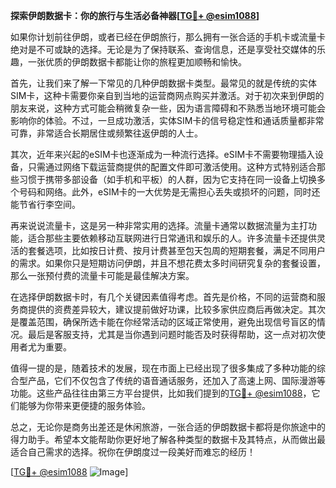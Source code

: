 **探索伊朗数据卡：你的旅行与生活必备神器[[TG💪+ @esim1088](https://t.me/s/esim1088)]**

如果你计划前往伊朗，或者已经在伊朗旅行，那么拥有一张合适的手机卡或流量卡绝对是不可或缺的选择。无论是为了保持联系、查询信息，还是享受社交媒体的乐趣，一张优质的伊朗数据卡都能让你的旅程更加顺畅和愉快。

首先，让我们来了解一下常见的几种伊朗数据卡类型。最常见的就是传统的实体SIM卡，这种卡需要你亲自到当地的运营商网点购买并激活。对于初次来到伊朗的朋友来说，这种方式可能会稍微复杂一些，因为语言障碍和不熟悉当地环境可能会影响你的体验。不过，一旦成功激活，实体SIM卡的信号稳定性和通话质量都非常可靠，非常适合长期居住或频繁往返伊朗的人士。

其次，近年来兴起的eSIM卡也逐渐成为一种流行选择。eSIM卡不需要物理插入设备，只需通过网络下载运营商提供的配置文件即可激活使用。这种方式特别适合那些习惯于携带多部设备（如手机和平板）的人群，因为它支持在同一设备上切换多个号码和网络。此外，eSIM卡的一大优势是无需担心丢失或损坏的问题，同时还能节省行李空间。

再来说说流量卡，这是另一种非常实用的选择。流量卡通常以数据流量为主打功能，适合那些主要依赖移动互联网进行日常通讯和娱乐的人。许多流量卡还提供灵活的套餐选项，比如按日计费、按月计费甚至包天包周的短期套餐，满足不同用户的需求。如果你只是短期访问伊朗，并且不想花费太多时间研究复杂的套餐设置，那么一张预付费的流量卡可能是最佳解决方案。

在选择伊朗数据卡时，有几个关键因素值得考虑。首先是价格，不同的运营商和服务商提供的资费差异较大，建议提前做好功课，比较多家供应商后再做决定。其次是覆盖范围，确保所选卡能在你经常活动的区域正常使用，避免出现信号盲区的情况。最后是客服支持，尤其是当你遇到问题时能否及时获得帮助，这一点对初次使用者尤为重要。

值得一提的是，随着技术的发展，现在市面上已经出现了很多集成了多种功能的综合型产品，它们不仅包含了传统的语音通话服务，还加入了高速上网、国际漫游等功能。这些产品往往由第三方平台提供，比如我们提到的[TG💪+ @esim1088](https://t.me/s/esim1088)，它们能够为你带来更便捷的服务体验。

总之，无论你是商务出差还是休闲旅游，一张合适的伊朗数据卡都将是你旅途中的得力助手。希望本文能帮助你更好地了解各种类型的数据卡及其特点，从而做出最适合自己需求的选择。祝你在伊朗度过一段美好而难忘的经历！

[[TG💪+ @esim1088](https://t.me/s/esim1088) ![Image](https://i.postimg.cc/4NQfJmqS/Snipaste-2025-05-13-00-14-12.png)]